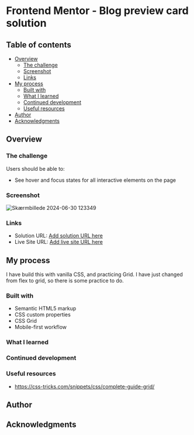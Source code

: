 # Frontend Mentor - Blog preview card solution

## Table of contents

- [Overview](#overview)
  - [The challenge](#the-challenge)
  - [Screenshot](#screenshot)
  - [Links](#links)
- [My process](#my-process)
  - [Built with](#built-with)
  - [What I learned](#what-i-learned)
  - [Continued development](#continued-development)
  - [Useful resources](#useful-resources)
- [Author](#author)
- [Acknowledgments](#acknowledgments)

## Overview

### The challenge


Users should be able to:

- See hover and focus states for all interactive elements on the page

### Screenshot

![Skærmbillede 2024-06-30 123349](https://github.com/logstrup78/FrontEndMentor-BlogPreviewCard/assets/61208095/17a20dc0-a0fb-45c7-891c-936df679a793)  

### Links

- Solution URL: [Add solution URL here](https://your-solution-url.com)
- Live Site URL: [Add live site URL here](https://your-live-site-url.com)

## My process
I have build this with vanilla CSS, and practicing Grid.
I have just changed from flex to grid, so there is some practice to do.


### Built with

- Semantic HTML5 markup
- CSS custom properties
- CSS Grid
- Mobile-first workflow


### What I learned


### Continued development


### Useful resources

- https://css-tricks.com/snippets/css/complete-guide-grid/

## Author

## Acknowledgments
